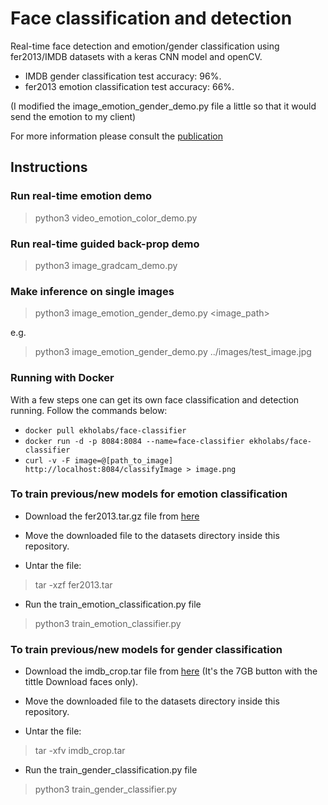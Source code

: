 # Face classification and detection

Real-time face detection and emotion/gender classification using fer2013/IMDB datasets with a keras CNN model and openCV.

* IMDB gender classification test accuracy: 96%.
* fer2013 emotion classification test accuracy: 66%.

(I modified the image_emotion_gender_demo.py file a little so that it would send the emotion to my client)

For more information please consult the [publication](https://github.com/oarriaga/face_classification/blob/master/report.pdf)

## Instructions

### Run real-time emotion demo

> python3 video_emotion_color_demo.py

### Run real-time guided back-prop demo

> python3 image_gradcam_demo.py

### Make inference on single images

> python3 image_emotion_gender_demo.py <image_path>

e.g.

> python3 image_emotion_gender_demo.py ../images/test_image.jpg

### Running with Docker

With a few steps one can get its own face classification and detection running. Follow the commands below:

* ```docker pull ekholabs/face-classifier```
* ```docker run -d -p 8084:8084 --name=face-classifier ekholabs/face-classifier```
* ```curl -v -F image=@[path_to_image]  http://localhost:8084/classifyImage > image.png```

### To train previous/new models for emotion classification

* Download the fer2013.tar.gz file from [here](https://www.kaggle.com/c/challenges-in-representation-learning-facial-expression-recognition-challenge/data)

* Move the downloaded file to the datasets directory inside this repository.

* Untar the file:

> tar -xzf fer2013.tar

* Run the train_emotion_classification.py file

> python3 train_emotion_classifier.py

### To train previous/new models for gender classification

* Download the imdb_crop.tar file from [here](https://data.vision.ee.ethz.ch/cvl/rrothe/imdb-wiki/) (It's the 7GB button with the tittle Download faces only).

* Move the downloaded file to the datasets directory inside this repository.

* Untar the file:

> tar -xfv imdb_crop.tar

* Run the train_gender_classification.py file

> python3 train_gender_classifier.py
